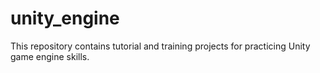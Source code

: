 # unity_engine
This repository contains tutorial and training projects for practicing Unity game engine skills.
